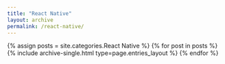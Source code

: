 ```yaml
---
title: "React Native"
layout: archive
permalink: /react-native/
---
```



{% assign posts = site.categories.React Native %}
{% for post in posts %} {% include archive-single.html type=page.entries_layout %} {% endfor %}
